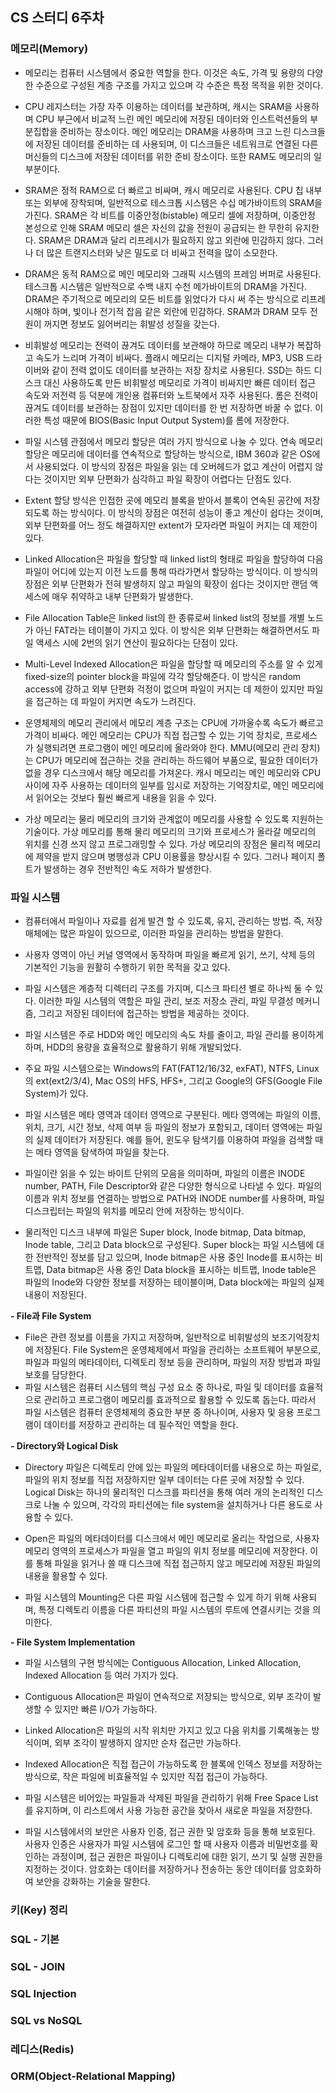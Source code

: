 ## CS 스터디 6주차

### 메모리(Memory)
* 메모리는 컴퓨터 시스템에서 중요한 역할을 한다. 이것은 속도, 가격 및 용량의 다양한 수준으로 구성된 계층 구조를 가지고 있으며 각 수준은 특정 목적을 위한 것이다.

* CPU 레지스터는 가장 자주 이용하는 데이터를 보관하며, 캐시는 SRAM을 사용하며 CPU 부근에서 비교적 느린 메인 메모리에 저장된 데이터와 인스트럭션들의 부분집합을 준비하는 장소이다. 메인 메모리는 DRAM을 사용하며 크고 느린 디스크들에 저장된 데이터를 준비하는 데 사용되며, 이 디스크들은 네트워크로 연결된 다른 머신들의 디스크에 저장된 데이터를 위한 준비 장소이다. 또한 RAM도 메모리의 일부분이다.

* SRAM은 정적 RAM으로 더 빠르고 비싸며, 캐시 메모리로 사용된다. CPU 칩 내부 또는 외부에 장착되며, 일반적으로 테스크톱 시스템은 수십 메가바이트의 SRAM을 가진다. SRAM은 각 비트를 이중안정(bistable) 메모리 셀에 저장하며, 이중안정 본성으로 인해 SRAM 메모리 셀은 자신의 값을 전원이 공급되는 한 무한히 유지한다. SRAM은 DRAM과 달리 리프레시가 필요하지 않고 외란에 민감하지 않다. 그러나 더 많은 트랜지스터와 낮은 밀도로 더 비싸고 전력을 많이 소모한다.

* DRAM은 동적 RAM으로 메인 메모리와 그래픽 시스템의 프레임 버퍼로 사용된다. 테스크톱 시스템은 일반적으로 수백 내지 수천 메가바이트의 DRAM을 가진다. DRAM은 주기적으로 메모리의 모든 비트를 읽었다가 다시 써 주는 방식으로 리프레시해야 하며, 빛이나 전기적 잡음 같은 외란에 민감하다. SRAM과 DRAM 모두 전원이 꺼지면 정보도 잃어버리는 휘발성 성질을 갖는다.

* 비휘발성 메모리는 전력이 끊겨도 데이터를 보관해야 하므로 메모리 내부가 복잡하고 속도가 느리며 가격이 비싸다. 플래시 메모리는 디지털 카메라, MP3, USB 드라이버와 같이 전력 없이도 데이터를 보관하는 저장 장치로 사용된다. SSD는 하드 디스크 대신 사용하도록 만든 비휘발성 메모리로 가격이 비싸지만 빠른 데이터 접근 속도와 저전력 등 덕분에 개인용 컴퓨터와 노트북에서 자주 사용된다. 롬은 전력이 끊겨도 데이터를 보관하는 장점이 있지만 데이터를 한 번 저장하면 바꿀 수 없다. 이러한 특성 때문에 BIOS(Basic Input Output System)를 롬에 저장한다.

* 파일 시스템 관점에서 메모리 할당은 여러 가지 방식으로 나눌 수 있다. 연속 메모리 할당은 메모리에 데이터를 연속적으로 할당하는 방식으로, IBM 360과 같은 OS에서 사용되었다. 이 방식의 장점은 파일을 읽는 데 오버헤드가 없고 계산이 어렵지 않다는 것이지만 외부 단편화가 심각하고 파일 확장이 어렵다는 단점도 있다.

* Extent 할당 방식은 인접한 곳에 메모리 블록을 받아서 블록이 연속된 공간에 저장되도록 하는 방식이다. 이 방식의 장점은 여전히 성능이 좋고 계산이 쉽다는 것이며, 외부 단편화를 어느 정도 해결하지만 extent가 모자라면 파일이 커지는 데 제한이 있다.

* Linked Allocation은 파일을 할당할 때 linked list의 형태로 파일을 할당하여 다음 파일이 어디에 있는지 이전 노드를 통해 따라가면서 할당하는 방식이다. 이 방식의 장점은 외부 단편화가 전혀 발생하지 않고 파일의 확장이 쉽다는 것이지만 랜덤 액세스에 매우 취약하고 내부 단편화가 발생한다.

* File Allocation Table은 linked list의 한 종류로써 linked list의 정보를 개별 노드가 아닌 FAT라는 테이블이 가지고 있다. 이 방식은 외부 단편화는 해결하면서도 파일 액세스 시에 2번의 읽기 연산이 필요하다는 단점이 있다.

* Multi-Level Indexed Allocation은 파일을 할당할 때 메모리의 주소를 알 수 있게 fixed-size의 pointer block을 파일에 각각 할당해준다. 이 방식은 random access에 강하고 외부 단편화 걱정이 없으며 파일이 커지는 데 제한이 있지만 파일을 접근하는 데 파일이 커지면 속도가 느려진다.

* 운영체제의 메모리 관리에서 메모리 계층 구조는 CPU에 가까울수록 속도가 빠르고 가격이 비싸다. 메인 메모리는 CPU가 직접 접근할 수 있는 기억 장치로, 프로세스가 실행되려면 프로그램이 메인 메모리에 올라와야 한다. MMU(메모리 관리 장치)는 CPU가 메모리에 접근하는 것을 관리하는 하드웨어 부품으로, 필요한 데이터가 없을 경우 디스크에서 해당 메모리를 가져온다. 캐시 메모리는 메인 메모리와 CPU 사이에 자주 사용하는 데이터의 일부를 임시로 저장하는 기억장치로, 메인 메모리에서 읽어오는 것보다 훨씬 빠르게 내용을 읽을 수 있다.

* 가상 메모리는 물리 메모리의 크기와 관계없이 메모리를 사용할 수 있도록 지원하는 기술이다. 가상 메모리를 통해 물리 메모리의 크기와 프로세스가 올라갈 메모리의 위치를 신경 쓰지 않고 프로그래밍할 수 있다. 가상 메모리의 장점은 물리적 메모리에 제약을 받지 않으며 병행성과 CPU 이용률을 향상시킬 수 있다. 그러나 페이지 폴트가 발생하는 경우 전반적인 속도 저하가 발생한다.

### 파일 시스템
* 컴퓨터에서 파일이나 자료를 쉽게 발견 할 수 있도록, 유지, 관리하는 방법. 즉, 저장매체에는 많은 파일이 있으므로, 이러한 파일을 관리하는 방법을 말한다.

* 사용자 영역이 아닌 커널 영역에서 동작하며 파일을 빠르게 읽기, 쓰기, 삭제 등의 기본적인 기능을 원활히 수행하기 위한 목적을 갖고 있다.

* 파일 시스템은 계층적 디렉터리 구조를 가지며, 디스크 파티션 별로 하나씩 둘 수 있다. 이러한 파일 시스템의 역할은 파일 관리, 보조 저장소 관리, 파일 무결성 메커니즘, 그리고 저장된 데이터에 접근하는 방법을 제공하는 것이다.

* 파일 시스템은 주로 HDD와 메인 메모리의 속도 차를 줄이고, 파일 관리를 용이하게 하며, HDD의 용량을 효율적으로 활용하기 위해 개발되었다.

* 주요 파일 시스템으로는 Windows의 FAT(FAT12/16/32, exFAT), NTFS, Linux의 ext(ext2/3/4), Mac OS의 HFS, HFS+, 그리고 Google의 GFS(Google File System)가 있다.

* 파일 시스템은 메타 영역과 데이터 영역으로 구분된다. 메타 영역에는 파일의 이름, 위치, 크기, 시간 정보, 삭제 여부 등 파일의 정보가 포함되고, 데이터 영역에는 파일의 실제 데이터가 저장된다. 예를 들어, 윈도우 탐색기를 이용하여 파일을 검색할 때는 메타 영역을 탐색하여 파일을 찾는다.

* 파일이란 읽을 수 있는 바이트 단위의 모음을 의미하며, 파일의 이름은 INODE number, PATH, File Descriptor와 같은 다양한 형식으로 나타낼 수 있다. 파일의 이름과 위치 정보를 연결하는 방법으로 PATH와 INODE number를 사용하며, 파일 디스크립터는 파일의 위치를 메모리 안에 저장하는 방식이다.

* 물리적인 디스크 내부에 파일은 Super block, Inode bitmap, Data bitmap, Inode table, 그리고 Data block으로 구성된다. Super block는 파일 시스템에 대한 전반적인 정보를 담고 있으며, Inode bitmap은 사용 중인 Inode를 표시하는 비트맵, Data bitmap은 사용 중인 Data block을 표시하는 비트맵, Inode table은 파일의 Inode와 다양한 정보를 저장하는 테이블이며, Data block에는 파일의 실제 내용이 저장된다.

**- File과 File System**
* File은 관련 정보를 이름을 가지고 저장하며, 일반적으로 비휘발성의 보조기억장치에 저장된다. File System은 운영체제에서 파일을 관리하는 소프트웨어 부분으로, 파일과 파일의 메타데이터, 디렉토리 정보 등을 관리하며, 파일의 저장 방법과 파일 보호를 담당한다.
* 파일 시스템은 컴퓨터 시스템의 핵심 구성 요소 중 하나로, 파일 및 데이터를 효율적으로 관리하고 프로그램이 메모리를 효과적으로 활용할 수 있도록 돕는다. 따라서 파일 시스템은 컴퓨터 운영체제의 중요한 부분 중 하나이며, 사용자 및 응용 프로그램이 데이터를 저장하고 관리하는 데 필수적인 역할을 한다.

**- Directory와 Logical Disk**
* Directory 파일은 디렉토리 안에 있는 파일의 메타데이터를 내용으로 하는 파일로, 파일의 위치 정보를 직접 저장하지만 일부 데이터는 다른 곳에 저장할 수 있다. Logical Disk는 하나의 물리적인 디스크를 파티션을 통해 여러 개의 논리적인 디스크로 나눌 수 있으며, 각각의 파티션에는 file system을 설치하거나 다른 용도로 사용할 수 있다.

* Open은 파일의 메타데이터를 디스크에서 메인 메모리로 올리는 작업으로, 사용자 메모리 영역의 프로세스가 파일을 열고 파일의 위치 정보를 메모리에 저장한다. 이를 통해 파일을 읽거나 쓸 때 디스크에 직접 접근하지 않고 메모리에 저장된 파일의 내용을 활용할 수 있다.

* 파일 시스템의 Mounting은 다른 파일 시스템에 접근할 수 있게 하기 위해 사용되며, 특정 디렉토리 이름을 다른 파티션의 파일 시스템의 루트에 연결시키는 것을 의미한다.

**- File System Implementation**
* 파일 시스템의 구현 방식에는 Contiguous Allocation, Linked Allocation, Indexed Allocation 등 여러 가지가 있다.

* Contiguous Allocation은 파일이 연속적으로 저장되는 방식으로, 외부 조각이 발생할 수 있지만 빠른 I/O가 가능하다.

* Linked Allocation은 파일의 시작 위치만 가지고 있고 다음 위치를 기록해놓는 방식이며, 외부 조각이 발생하지 않지만 순차 접근만 가능하다.

* Indexed Allocation은 직접 접근이 가능하도록 한 블록에 인덱스 정보를 저장하는 방식으로, 작은 파일에 비효율적일 수 있지만 직접 접근이 가능하다.

* 파일 시스템은 비어있는 파일들과 삭제된 파일을 관리하기 위해 Free Space List를 유지하며, 이 리스트에서 사용 가능한 공간을 찾아서 새로운 파일을 저장한다.

* 파일 시스템에서의 보안은 사용자 인증, 접근 권한 및 암호화 등을 통해 보호된다. 사용자 인증은 사용자가 파일 시스템에 로그인 할 때 사용자 이름과 비밀번호를 확인하는 과정이며, 접근 권한은 파일이나 디렉토리에 대한 읽기, 쓰기 및 실행 권한을 지정하는 것이다. 암호화는 데이터를 저장하거나 전송하는 동안 데이터를 암호화하여 보안을 강화하는 기술을 말한다.


### 키(Key) 정리

### SQL - 기본

### SQL - JOIN

### SQL Injection

### SQL vs NoSQL

### 레디스(Redis)

### ORM(Object-Relational Mapping)
